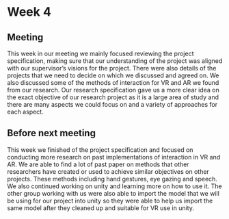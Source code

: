 # Week 4
## Meeting
This week in our meeting we mainly focused reviewing the project specification, making sure that our understanding of the project was aligned with our supervisor’s visions for the project. There were also details of the projects that we need to decide on which we discussed and agreed on. We also discussed some of the methods of interaction for VR and AR we found from our research. 
Our research specification gave us a more clear idea on the exact objective of our research project as it is a large area of study and there are many aspects we could focus on and a variety of approaches for each aspect. 

## Before next meeting
This week we finished of the project specification and focused on conducting more research on past implementations of interaction in VR and AR. We are able to find a lot of past paper on methods that other researchers have created or used to achieve similar objectives on other projects. These methods including hand gestures, eye gazing and speech. We also continued working on unity and learning more on how to use it. The other group working with us were also able to import the model that we will be using for our project into unity so they were able to help us import the same model after they cleaned up and suitable for VR use in unity. 
